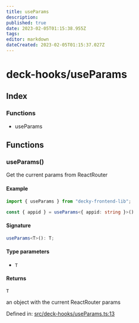 ```yaml
---
title: useParams
description: 
published: true
date: 2023-02-05T01:15:38.955Z
tags: 
editor: markdown
dateCreated: 2023-02-05T01:15:37.027Z
---
```


# deck-hooks/useParams

## Index

### Functions

- useParams

## Functions

### useParams()

Get the current params from ReactRouter

#### Example

```ts
import { useParams } from "decky-frontend-lib";

const { appid } = useParams<{ appid: string }>()
```

#### Signature

```ts
useParams<T>(): T;
```

#### Type parameters

- `T`

#### Returns

`T`

an object with the current ReactRouter params

Defined in:  [src/deck-hooks/useParams.ts:13](https://github.com/SteamDeckHomebrew/decky-frontend-lib/blob/-/src/deck-hooks/useParams.ts#L13)
